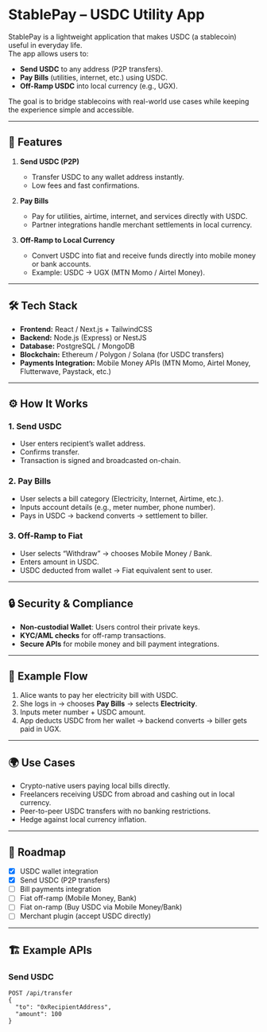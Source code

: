 # StablePay – USDC Utility App

StablePay is a lightweight application that makes USDC (a stablecoin) useful in everyday life.  
The app allows users to:

- **Send USDC** to any address (P2P transfers).  
- **Pay Bills** (utilities, internet, etc.) using USDC.  
- **Off-Ramp USDC** into local currency (e.g., UGX).  

The goal is to bridge stablecoins with real-world use cases while keeping the experience simple and accessible.

---

## 🚀 Features

1. **Send USDC (P2P)**
   - Transfer USDC to any wallet address instantly.
   - Low fees and fast confirmations.

2. **Pay Bills**
   - Pay for utilities, airtime, internet, and services directly with USDC.
   - Partner integrations handle merchant settlements in local currency.

3. **Off-Ramp to Local Currency**
   - Convert USDC into fiat and receive funds directly into mobile money or bank accounts.
   - Example: USDC → UGX (MTN Momo / Airtel Money).

---

## 🛠️ Tech Stack

- **Frontend:** React / Next.js + TailwindCSS  
- **Backend:** Node.js (Express) or NestJS  
- **Database:** PostgreSQL / MongoDB  
- **Blockchain:** Ethereum / Polygon / Solana (for USDC transfers)  
- **Payments Integration:** Mobile Money APIs (MTN Momo, Airtel Money, Flutterwave, Paystack, etc.)  

---

## ⚙️ How It Works

### 1. Send USDC
- User enters recipient’s wallet address.  
- Confirms transfer.  
- Transaction is signed and broadcasted on-chain.  

### 2. Pay Bills
- User selects a bill category (Electricity, Internet, Airtime, etc.).  
- Inputs account details (e.g., meter number, phone number).  
- Pays in USDC → backend converts → settlement to biller.  

### 3. Off-Ramp to Fiat
- User selects “Withdraw” → chooses Mobile Money / Bank.  
- Enters amount in USDC.  
- USDC deducted from wallet → Fiat equivalent sent to user.  

---

## 🔒 Security & Compliance

- **Non-custodial Wallet**: Users control their private keys.  
- **KYC/AML checks** for off-ramp transactions.  
- **Secure APIs** for mobile money and bill payment integrations.  

---

## 📌 Example Flow

1. Alice wants to pay her electricity bill with USDC.  
2. She logs in → chooses **Pay Bills** → selects **Electricity**.  
3. Inputs meter number + USDC amount.  
4. App deducts USDC from her wallet → backend converts → biller gets paid in UGX.  

---

## 🌍 Use Cases

- Crypto-native users paying local bills directly.  
- Freelancers receiving USDC from abroad and cashing out in local currency.  
- Peer-to-peer USDC transfers with no banking restrictions.  
- Hedge against local currency inflation.  

---

## 📅 Roadmap

- [x] USDC wallet integration  
- [x] Send USDC (P2P transfers)  
- [ ] Bill payments integration  
- [ ] Fiat off-ramp (Mobile Money, Bank)  
- [ ] Fiat on-ramp (Buy USDC via Mobile Money/Bank)  
- [ ] Merchant plugin (accept USDC directly)  

---

## 🏗️ Example APIs

### **Send USDC**
```http
POST /api/transfer
{
  "to": "0xRecipientAddress",
  "amount": 100
}
